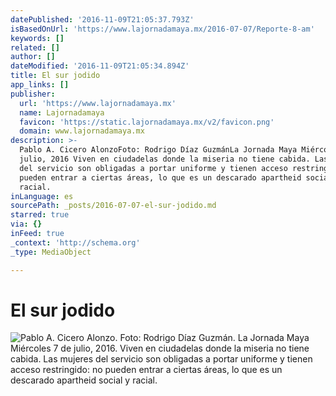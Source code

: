 ```yaml
---
datePublished: '2016-11-09T21:05:37.793Z'
isBasedOnUrl: 'https://www.lajornadamaya.mx/2016-07-07/Reporte-8-am'
keywords: []
related: []
author: []
dateModified: '2016-11-09T21:05:34.894Z'
title: El sur jodido
app_links: []
publisher:
  url: 'https://www.lajornadamaya.mx'
  name: Lajornadamaya
  favicon: 'https://static.lajornadamaya.mx/v2/favicon.png'
  domain: www.lajornadamaya.mx
description: >-
  Pablo A. Cicero AlonzoFoto: Rodrigo Díaz GuzmánLa Jornada Maya Miércoles 7 de
  julio, 2016 Viven en ciudadelas donde la miseria no tiene cabida. Las mujeres
  del servicio son obligadas a portar uniforme y tienen acceso restringido: no
  pueden entrar a ciertas áreas, lo que es un descarado apartheid social y
  racial.
inLanguage: es
sourcePath: _posts/2016-07-07-el-sur-jodido.md
starred: true
via: {}
inFeed: true
_context: 'http://schema.org'
_type: MediaObject

---
```

# El sur jodido
![Pablo A. Cicero Alonzo. Foto: Rodrigo Díaz Guzmán. La Jornada Maya Miércoles 7 de julio, 2016. Viven en ciudadelas donde la miseria no tiene cabida. Las mujeres del servicio son obligadas a portar uniforme y tienen acceso restringido: no pueden entrar a ciertas áreas, lo que es un descarado apartheid social y racial.](https://the-grid-user-content.s3-us-west-2.amazonaws.com/a019dc37-010b-4e46-925d-892e94753c4d.png)